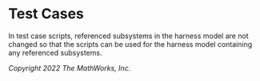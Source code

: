 # Test Cases

In test case scripts,
referenced subsystems in the harness model are not changed
so that the scripts can be used for the harness model
containing any referenced subsystems.

*Copyright 2022 The MathWorks, Inc.*
